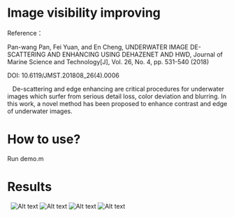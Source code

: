 Image visibility improving
===========================
Reference：

Pan-wang Pan, Fei Yuan, and En Cheng, UNDERWATER IMAGE DE-SCATTERING AND ENHANCING USING DEHAZENET AND HWD, Journal of Marine Science and Technology[J], Vol. 26, No. 4, pp. 531-540 (2018)

DOI: 10.6119/JMST.201808_26(4).0006





  
De-scattering and edge enhancing are critical procedures for underwater images which surfer from serious detail loss, color deviation and blurring. In this work, a novel method has been proposed to enhance contrast and edge of underwater images.

How to use?
===========================
 Run demo.m


 Results
===========================
 
![Alt text](https://github.com/paulpanwang/underwater_matlab/blob/master/result/result1.jpg)
![Alt text](https://github.com/paulpanwang/underwater_matlab/blob/master/result/result2.jpg)
![Alt text](https://github.com/paulpanwang/underwater_matlab/blob/master/result/result3.jpg)
![Alt text](https://github.com/paulpanwang/underwater_matlab/blob/master/result/result4.jpg)


